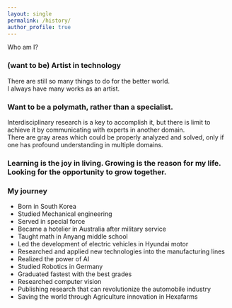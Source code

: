 ```yaml
---
layout: single
permalink: /history/
author_profile: true
---
```


Who am I?

### (want to be) Artist in technology
There are still so many things to do for the better world. \
I always have many works as an artist.

### Want to be a polymath, rather than a specialist.
Interdisciplinary research is a key to accomplish it, but there is limit to achieve it by communicating with experts in another domain. \
There are gray areas which could be properly analyzed and solved, only if one has profound understanding in multiple domains. 

### Learning is the joy in living. Growing is the reason for my life. Looking for the opportunity to grow together.

### My journey
* Born in South Korea
* Studied Mechanical engineering
* Served in special force
* Became a hotelier in Australia after military service
* Taught math in Anyang middle school
* Led the development of electric vehicles in Hyundai motor
* Researched and applied new technologies into the manufacturing lines
* Realized the power of AI 
* Studied Robotics in Germany 
* Graduated fastest with the best grades
* Researched computer vision
* Publishing research that can revolutionize the automobile industry
* Saving the world through Agriculture innovation in Hexafarms